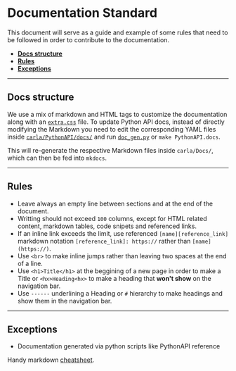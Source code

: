 # Documentation Standard

This document will serve as a guide and example of some rules that need to be followed in order to contribute to the documentation.

*   [__Docs structure__](#docs-structure)  
*   [__Rules__](#rules)  
*   [__Exceptions__](#exceptions)  

---
## Docs structure

We use a mix of markdown and HTML tags to customize the documentation along with an [`extra.css`](https://github.com/carla-simulator/carla/tree/master/Docs/extra.css) file.
To update Python API docs, instead of directly modifying the Markdown you need to edit the corresponding YAML files inside [`carla/PythonAPI/docs/`][fileslink] and run [`doc_gen.py`][scriptlink] or `make PythonAPI.docs`.  

This will re-generate the respective Markdown files inside `carla/Docs/`, which can then be fed into `mkdocs`.

[fileslink]: https://github.com/carla-simulator/carla/tree/master/PythonAPI/docs
[scriptlink]: https://github.com/carla-simulator/carla/blob/master/PythonAPI/docs/doc_gen.py

---
## Rules

*   Leave always an empty line between sections and at the end of the document.
*   Writting should not exceed `100` columns, except for HTML related content, markdown tables, code snipets and referenced links.
*   If an inline link exceeds the limit, use referenced `[name][reference_link]` markdown notation `[reference_link]: https://` rather than `[name](https://)`.
*   Use `<br>` to make inline jumps rather than leaving two spaces at the end of a line.
*   Use `<h1>Title</h1>` at the beggining of a new page in order to make a Title or `<hx>Heading<hx>` to make a heading that **won't show** on the navigation bar.
*   Use `------` underlining a Heading or `#` hierarchy to make headings and show them in the navigation bar.

---
## Exceptions

  * Documentation generated via python scripts like PythonAPI reference

Handy markdown [cheatsheet][cheatlink].

[cheatlink]: https://github.com/adam-p/markdown-here/wiki/Markdown-Cheatsheet
